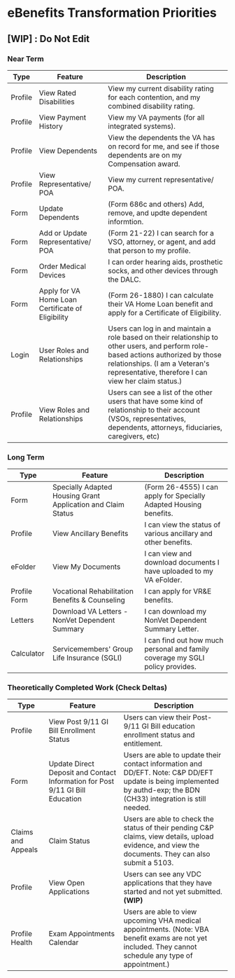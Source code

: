 # eBenefits Transformation Priorities

## [WIP] : Do Not Edit

### Near Term

| Type | Feature | Description |
| ---- | ------- | ----------- |
| Profile | View Rated Disabilities | View my current disability rating for each contention, and my combined disability rating. |
| Profile | View Payment History | View my VA payments (for all integrated systems). |
| Profile | View Dependents | View the dependents the VA has on record for me, and see if those dependents are on my Compensation award. |
| Profile | View Representative/ POA | View my current representative/ POA. |
| Form | Update Dependents | (Form 686c and others) Add, remove, and updte dependent informtion. |
| Form | Add or Update Representative/ POA | (Form 21-22) I can search for a VSO, attorney, or agent, and add that person to my profile. |
| Form | Order Medical Devices | I can order hearing aids, prosthetic socks, and other devices through the DALC. |
| Form | Apply for VA Home Loan Certificate of Eligibility | (Form 26-1880) I can calculate their VA Home Loan benefit and apply for a Certificate of Eligibility. |
| Login | User Roles and Relationships | Users can log in and maintain a role based on their relationship to other users, and perform role-based actions authorized by those relationships. (I am a Veteran's representative, therefore I can view her claim status.) |
| Profile | View Roles and Relationships | Users can see a list of the other users that have some kind of relationship to their account (VSOs, representatives, dependents, attorneys, fiduciaries, caregivers, etc) |

### Long Term

| Type | Feature | Description |
| ---- | ------- | ----------- |
| Form | Specially Adapted Housing Grant Application and Claim Status | (Form 26-4555) I can apply for Specially Adapted Housing benefits. |
| Profile | View Ancillary Benefits | I can view the status of various ancillary and other benefits. |
| eFolder | View My Documents | I can view and download documents I have uploaded to my VA eFolder. |
| Profile Form | Vocational Rehabilitation Benefits & Counseling | I can apply for VR&E benefits. |
| Letters | Download VA Letters - NonVet Dependent Summary | I can download my NonVet Dependent Summary Letter. |
| Calculator | Servicemembers' Group Life Insurance (SGLI) | I can find out how much personal and family coverage my SGLI policy provides. |

### Theoretically Completed Work (Check Deltas)

| Type | Feature | Description |
| ---- | ------- | ----------- |
| Profile | View Post 9/11 GI Bill Enrollment Status | Users can view their Post-9/11 GI Bill education enrollment status and entitlement. |
| Form | Update Direct Deposit and Contact Information for Post 9/11 GI Bill Education | Users are able to update their contact information and DD/EFT. Note: C&P DD/EFT update is being implemented by authd-exp; the BDN (CH33) integration is still needed. |
| Claims and Appeals | Claim Status | Users are able to check the status of their pending C&P claims, view details, upload evidence, and view the documents. They can also submit a 5103. |
| Profile | View Open Applications |Users can see any VDC applications that they have started and not yet submitted. **(WIP)**  |
| Profile Health | Exam Appointments Calendar | Users are able to view upcoming VHA medical appointments. (Note: VBA benefit exams are not yet included. They cannot schedule any type of appointment.) |
